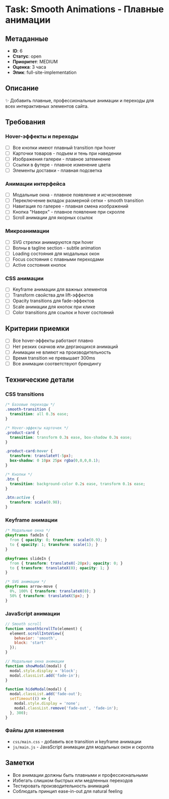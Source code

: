 # Task: Smooth Animations - Плавные анимации

## Метаданные
- **ID**: 6
- **Статус**: open
- **Приоритет**: MEDIUM
- **Оценка**: 3 часа
- **Эпик**: full-site-implementation

## Описание
✨ Добавить плавные, профессиональные анимации и переходы для всех интерактивных элементов сайта.

## Требования

### Hover-эффекты и переходы
- [ ] Все кнопки имеют плавный transition при hover
- [ ] Карточки товаров - подъем и тень при наведении
- [ ] Изображения галереи - плавное затемнение
- [ ] Ссылки в футере - плавное изменение цвета
- [ ] Элементы доставки - плавная подсветка

### Анимации интерфейса
- [ ] Модальные окна - плавное появление и исчезновение
- [ ] Переключение вкладок размерной сетки - smooth transition
- [ ] Навигация по галерее - плавная смена изображений
- [ ] Кнопка "Наверх" - плавное появление при скролле
- [ ] Scroll анимации для якорных ссылок

### Микроанимации
- [ ] SVG стрелки анимируются при hover
- [ ] Волны в tagline section - subtle animation
- [ ] Loading состояния для модальных окон
- [ ] Focus состояния с плавными переходами
- [ ] Active состояния кнопок

### CSS анимации
- [ ] Keyframe анимации для важных элементов
- [ ] Transform свойства для lift-эффектов
- [ ] Opacity transitions для fade-эффектов
- [ ] Scale анимации для кнопок при клике
- [ ] Color transitions для ссылок и hover состояний

## Критерии приемки
- [ ] Все hover-эффекты работают плавно
- [ ] Нет резких скачков или дергающихся анимаций
- [ ] Анимации не влияют на производительность
- [ ] Время transition не превышает 300ms
- [ ] Все анимации соответствуют брендингу

## Технические детали

### CSS transitions
```css
/* Базовые переходы */
.smooth-transition {
  transition: all 0.3s ease;
}

/* Hover-эффекты карточек */
.product-card {
  transition: transform 0.3s ease, box-shadow 0.3s ease;
}

.product-card:hover {
  transform: translateY(-5px);
  box-shadow: 0 10px 25px rgba(0,0,0,0.1);
}

/* Кнопки */
.btn {
  transition: background-color 0.2s ease, transform 0.1s ease;
}

.btn:active {
  transform: scale(0.98);
}
```

### Keyframe анимации
```css
/* Модальные окна */
@keyframes fadeIn {
  from { opacity: 0; transform: scale(0.9); }
  to { opacity: 1; transform: scale(1); }
}

@keyframes slideIn {
  from { transform: translateX(-20px); opacity: 0; }
  to { transform: translateX(0); opacity: 1; }
}

/* SVG анимации */
@keyframes arrow-move {
  0%, 100% { transform: translateX(0); }
  50% { transform: translateX(5px); }
}
```

### JavaScript анимации
```javascript
// Smooth scroll
function smoothScrollTo(element) {
  element.scrollIntoView({
    behavior: 'smooth',
    block: 'start'
  });
}

// Модальные окна анимации
function showModal(modal) {
  modal.style.display = 'block';
  modal.classList.add('fade-in');
}

function hideModal(modal) {
  modal.classList.add('fade-out');
  setTimeout(() => {
    modal.style.display = 'none';
    modal.classList.remove('fade-out', 'fade-in');
  }, 300);
}
```

### Файлы для изменения
- `css/main.css` - добавить все transition и keyframe анимации
- `js/main.js` - JavaScript анимации для модальных окон и скролла

## Заметки
- Все анимации должны быть плавными и профессиональными
- Избегать слишком быстрых или медленных переходов
- Тестировать производительность анимаций
- Соблюдать принцип ease-in-out для natural feeling

